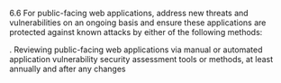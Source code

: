 6.6 For public-facing web applications, 
address new threats and vulnerabilities on an 
ongoing basis and ensure these applications 
are protected against known attacks by either 
of the following methods: 

. Reviewing public-facing web 
applications via manual or automated 
application vulnerability security 
assessment tools or methods, at least 
annually and after any changes 


